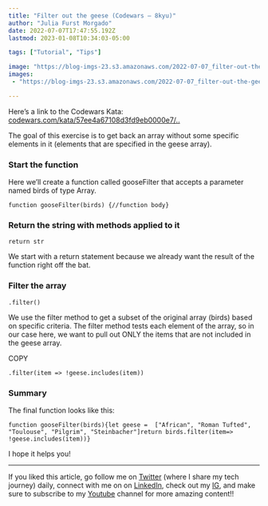 ```yaml
---
title: "Filter out the geese (Codewars — 8kyu)"
author: "Julia Furst Morgado"
date: 2022-07-07T17:47:55.192Z
lastmod: 2023-01-08T10:34:03-05:00

tags: ["Tutorial", "Tips"]

image: "https://blog-imgs-23.s3.amazonaws.com/2022-07-07_filter-out-the-geese-codewars8kyu_0.png" 
images:
 - "https://blog-imgs-23.s3.amazonaws.com/2022-07-07_filter-out-the-geese-codewars8kyu_0.png"

---
```


Here’s a link to the Codewars Kata: [codewars.com/kata/57ee4a67108d3fd9eb0000e7/..](https://www.codewars.com/kata/57ee4a67108d3fd9eb0000e7/javascript)

The goal of this exercise is to get back an array without some specific elements in it (elements that are specified in the geese array).

### Start the function

Here we’ll create a function called gooseFilter that accepts a parameter named birds of type Array.

```
function gooseFilter(birds) {//function body}
```

### Return the string with methods applied to it

```
return str
```

We start with a return statement because we already want the result of the function right off the bat.

### Filter the array

```
.filter()
```

We use the filter method to get a subset of the original array (birds) based on specific criteria. The filter method tests each element of the array, so in our case here, we want to pull out ONLY the items that are not included in the geese array.

COPY

```
.filter(item => !geese.includes(item))
```

### Summary

The final function looks like this:

```
function gooseFilter(birds){let geese =  ["African", "Roman Tufted", "Toulouse", "Pilgrim", "Steinbacher"]return birds.filter(item=> !geese.includes(item))}
```

I hope it helps you!

***
If you liked this article, go follow me on [Twitter](https://twitter.com/juliafmorgado) (where I share my tech journey) daily, connect with me on on [LinkedIn](https://www.linkedin.com/in/juliafmorgado/), check out my [IG](https://www.instagram.com/juliafmorgado/), and make sure to subscribe to my [Youtube](https://www.youtube.com/c/JuliaFMorgado) channel for more amazing content!!